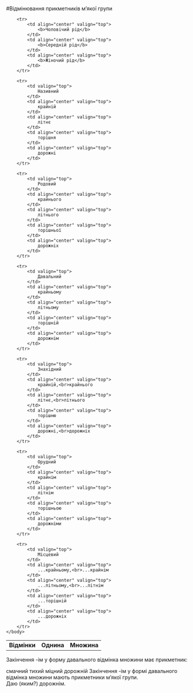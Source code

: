 #Вiдмiнювання прикметникiв м’якої групи


<table style="width: 90%;" align="center">
    <body>
        <tr>
            <td rowspan="2"  align="center" valign="top">
                <b>Вiдмiнки</b>
            </td>  
            <td colspan="3" align="center" valign="top">
                <b>Однина</b>
            </td>
            <td rowspan="2"  align="center" valign="top">
                <b>Множина</b>
            </td>                     
        </tr>

        <tr>
            <td align="center" valign="top">
                <b>Чоловiчий рiд</b>
            </td>  
            <td align="center" valign="top">
                <b>Середнiй рiд</b>
            </td>
            <td align="center" valign="top">
                <b>Жiночий рiд</b>
            </td>                     
        </tr>

        <tr>
            <td valign="top">
                Називний
            </td>  
            <td align="center" valign="top">
                крайнiй
            </td>
            <td align="center" valign="top">
                лiтнє
            </td>
            <td align="center" valign="top">
                торiшня
            </td>
            <td align="center" valign="top">
                дорожнi
            </td>                   
        </tr>

        <tr>
            <td valign="top">
                Родовий
            </td>  
            <td align="center" valign="top">
                крайнього
            </td>
            <td align="center" valign="top">
                лiтнього
            </td>
            <td align="center" valign="top">
                торiшньої
            </td>
            <td align="center" valign="top">
                дорожнiх
            </td>                   
        </tr>

        <tr>
            <td valign="top">
                Давальний    
            </td>  
            <td align="center" valign="top">
                крайньому
            </td>
            <td align="center" valign="top">
                лiтньому
            </td>
            <td align="center" valign="top">
                торiшнiй
            </td>
            <td align="center" valign="top">
                дорожнiм
            </td>                   
        </tr>

        <tr>
            <td valign="top">
                Знахiдний
            </td>  
            <td align="center" valign="top">
                крайнiй,<br>крайнього
            </td>
            <td align="center" valign="top">
                лiтнє,<br>лiтнього
            </td>
            <td align="center" valign="top">
                торiшню
            </td>
            <td align="center" valign="top">
                дорожнi,<br>дорожнiх
            </td>                   
        </tr>

        <tr>
            <td valign="top">
                Орудний
            </td>  
            <td align="center" valign="top">
                крайнiм 
            </td>
            <td align="center" valign="top">
                лiтнiм
            </td>
            <td align="center" valign="top">
                торiшньою
            </td>
            <td align="center" valign="top">
                дорожнiми
            </td>                   
        </tr>

        <tr>
            <td valign="top">
                Мiсцевий 
            </td>  
            <td align="center" valign="top">
                ...крайньому,<br>...крайнiм
            </td>
            <td align="center" valign="top">
                ...лiтньому,<br>...лiтнiм
            </td>
            <td align="center" valign="top">
                ...торiшнiй
            </td>
            <td align="center" valign="top">
                ...дорожнiх 
            </td>                   
        </tr>        
    </body>
</table>

<quiz> 
    <question>
       <p>Закінчення <span class="p1">-ім</span> у форму давального відмінка множини має прикметник:</p>
           <answer>смачний</answer>
           <answer>тихий</answer>
           <answer>міцний</answer>
           <answer correct>дорожній</answer>
      <explanation>
Закінчення <span class="p1">-ім</span> у формі давального відмінка множини мають прикметники м’якої групи. <br>
Даю (яким?) дорожнім.
</explanation>
    </question>
</quiz> 
